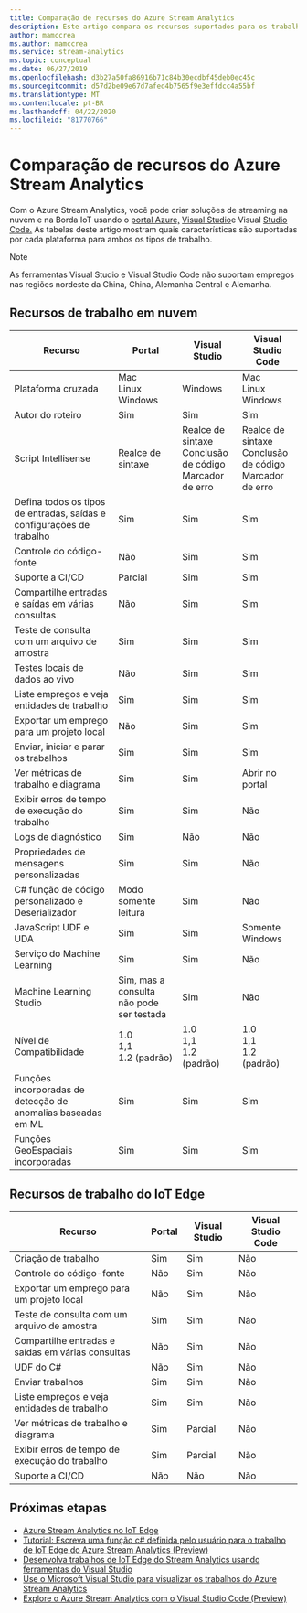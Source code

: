 ```yaml
---
title: Comparação de recursos do Azure Stream Analytics
description: Este artigo compara os recursos suportados para os trabalhos em nuvem e IoT Edge do Azure Stream Analytics no portal Azure, Visual Studio e Visual Studio Code.
author: mamccrea
ms.author: mamccrea
ms.service: stream-analytics
ms.topic: conceptual
ms.date: 06/27/2019
ms.openlocfilehash: d3b27a50fa86916b71c84b30ecdbf45deb0ec45c
ms.sourcegitcommit: d57d2be09e67d7afed4b7565f9e3effdcc4a55bf
ms.translationtype: MT
ms.contentlocale: pt-BR
ms.lasthandoff: 04/22/2020
ms.locfileid: "81770766"
---
```

# <a name="azure-stream-analytics-feature-comparison"></a>Comparação de recursos do Azure Stream Analytics

Com o Azure Stream Analytics, você pode criar soluções de streaming na nuvem e na Borda IoT usando o [portal Azure,](stream-analytics-quick-create-portal.md) [Visual Studio](stream-analytics-quick-create-vs.md)e Visual [Studio Code.](quick-create-vs-code.md) As tabelas deste artigo mostram quais características são suportadas por cada plataforma para ambos os tipos de trabalho.

> [!NOTE]
> As ferramentas Visual Studio e Visual Studio Code não suportam empregos nas regiões nordeste da China, China, Alemanha Central e Alemanha.

## <a name="cloud-job-features"></a>Recursos de trabalho em nuvem


|Recurso  |Portal  |Visual Studio  |Visual Studio Code  |
|---------|---------|---------|---------|
|Plataforma cruzada     |Mac</br>Linux</br>Windows         |Windows        |Mac</br>Linux</br>Windows          |
|Autor do roteiro     |Sim         |Sim         |Sim         |
|Script Intellisense     |Realce de sintaxe         |Realce de sintaxe</br>Conclusão de código</br>Marcador de erro         |Realce de sintaxe</br>Conclusão de código</br>Marcador de erro         |
|Defina todos os tipos de entradas, saídas e configurações de trabalho     |Sim         |Sim         |Sim         |
|Controle do código-fonte     |Não         |Sim         |Sim         |
|Suporte a CI/CD     |Parcial         |Sim         |Sim         |
|Compartilhe entradas e saídas em várias consultas     |Não         |Sim         |Sim         |
|Teste de consulta com um arquivo de amostra     |Sim         |Sim        |Sim         |
|Testes locais de dados ao vivo     |Não         |Sim       |Sim      |
|Liste empregos e veja entidades de trabalho     |Sim         |Sim        |Sim         |
|Exportar um emprego para um projeto local     |Não         |Sim         |Sim         |
|Enviar, iniciar e parar os trabalhos     |Sim         |Sim         |Sim         |
|Ver métricas de trabalho e diagrama     |Sim         |Sim         |Abrir no portal         |
|Exibir erros de tempo de execução do trabalho     |Sim         |Sim         |Não         |
|Logs de diagnóstico     |Sim         |Não         |Não         |
|Propriedades de mensagens personalizadas     |Sim         |Sim         |Não       |
|C# função de código personalizado e Deserializador|Modo somente leitura|Sim|Não|
|JavaScript UDF e UDA     |Sim         |Sim         |Somente Windows         |
|Serviço do Machine Learning     |Sim        |Sim         |Não         |
|Machine Learning Studio     |Sim, mas a consulta não pode ser testada        |Sim |Não         |
|Nível de Compatibilidade     |1.0</br>1,1</br>1.2 (padrão)         |1.0</br>1,1</br>1.2 (padrão)           |1.0</br>1,1</br>1.2 (padrão)           |
|Funções incorporadas de detecção de anomalias baseadas em ML     |Sim         |Sim         |Sim         |
|Funções GeoEspaciais incorporadas     |Sim         |Sim         |Sim         |



## <a name="iot-edge-job-features"></a>Recursos de trabalho do IoT Edge

|Recurso  |Portal  |Visual Studio  |Visual Studio Code  |
|---------|---------|---------|---------|
|Criação de trabalho     |Sim         |Sim         |Não         |
|Controle do código-fonte     |Não         |Sim         |Não         |
|Exportar um emprego para um projeto local     |Não         |Sim         |Não         |
|Teste de consulta com um arquivo de amostra     |Sim         |Sim         |Não         |
|Compartilhe entradas e saídas em várias consultas     |Não         |Sim         |Não         |
|UDF do C#     |Não         |Sim         |Não         |
|Enviar trabalhos     |Sim         |Sim         |Não         |
|Liste empregos e veja entidades de trabalho     |Sim         |Sim         |Não         |
|Ver métricas de trabalho e diagrama     |Sim         |Parcial         |Não         |
|Exibir erros de tempo de execução do trabalho     |Sim         |Parcial         |Não         |
|Suporte a CI/CD     |Não         |Não         |Não         |


## <a name="next-steps"></a>Próximas etapas

* [Azure Stream Analytics no IoT Edge](stream-analytics-edge.md)
* [Tutorial: Escreva uma função c# definida pelo usuário para o trabalho de IoT Edge do Azure Stream Analytics (Preview)](stream-analytics-edge-csharp-udf.md)
* [Desenvolva trabalhos de IoT Edge do Stream Analytics usando ferramentas do Visual Studio](stream-analytics-tools-for-visual-studio-edge-jobs.md)
* [Use o Microsoft Visual Studio para visualizar os trabalhos do Azure Stream Analytics](stream-analytics-vs-tools.md)
* [Explore o Azure Stream Analytics com o Visual Studio Code (Preview)](visual-studio-code-explore-jobs.md)


